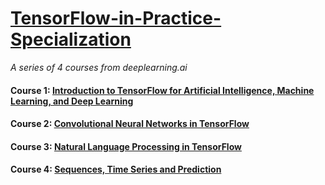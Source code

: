 # [TensorFlow-in-Practice-Specialization](https://www.coursera.org/specializations/tensorflow-in-practice)

<i> A series of 4 courses from deeplearning.ai</i>

#### Course 1: [Introduction to TensorFlow for Artificial Intelligence, Machine Learning, and Deep Learning](https://www.coursera.org/learn/introduction-tensorflow)

#### Course 2: [Convolutional Neural Networks in TensorFlow](https://www.coursera.org/learn/convolutional-neural-networks-tensorflow)

#### Course 3: [Natural Language Processing in TensorFlow](https://www.coursera.org/learn/natural-language-processing-tensorflow)

#### Course 4: [Sequences, Time Series and Prediction](https://www.coursera.org/learn/tensorflow-sequences-time-series-and-prediction)

